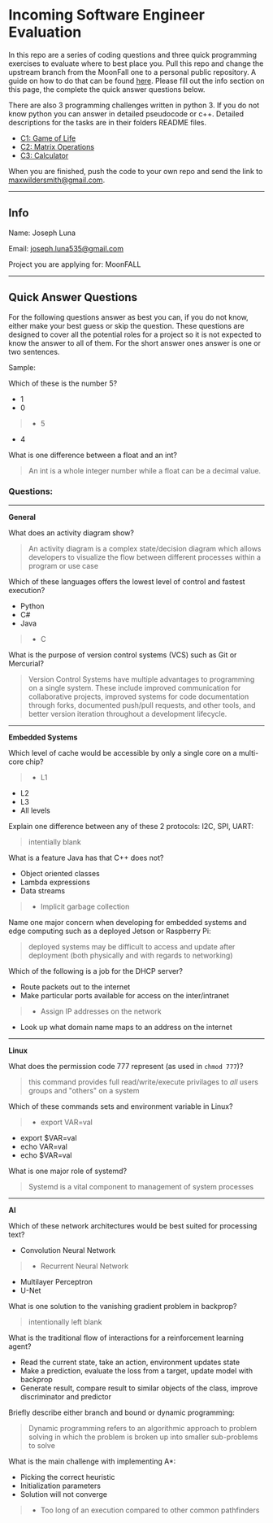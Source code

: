 # Incoming Software Engineer Evaluation

In this repo are a series of coding questions and three quick programming exercises to evaluate where to best place you. Pull this repo and change the upstream branch from the MoonFall one to a personal public repository. A guide on how to do that can be found [here](https://devconnected.com/how-to-change-git-remote-origin/). Please fill out the info section on this page, the complete the quick answer questions below. 

There are also 3 programming challenges written in python 3. If you do not know python you can answer in detailed pseudocode or c++. Detailed descriptions for the tasks are in their folders README files. 

 - [C1: Game of Life](C1/README.md)
 - [C2: Matrix Operations](C2/README.md)
 - [C3: Calculator](C3/README.md)

When you are finished, push the code to your own repo and send the link to maxwildersmith@gmail.com.

---
## Info

Name: Joseph Luna

Email: joseph.luna535@gmail.com

Project you are applying for: MoonFALL 


---
## Quick Answer Questions
For the following questions answer as best you can, if you do not know, either make your best guess or skip the question. These questions are designed to cover all the potential roles for a project so it is not expected to know the answer to all of them. For the short answer ones answer is one or two sentences.

Sample:

Which of these is the number 5?
 - 1
 - 0
> - 5
 - 4

What is one difference between a float and an int?

> An int is a whole integer number while a float can be a decimal value.

### Questions:
---

**General**

What does an activity diagram show?
>An activity diagram is a complex state/decision diagram which allows developers to visualize the flow between different processes within a program or use case

Which of these languages offers the lowest level of control and fastest execution?
 - Python
 - C#
 - Java
> - C


What is the purpose of version control systems (VCS) such as Git or Mercurial?
>Version Control Systems have multiple advantages to programming on a single system. These include improved communication for collaborative projects, improved systems for code documentation through forks, documented push/pull requests, and other tools, and better version iteration throughout a development lifecycle.
---
**Embedded Systems**

Which level of cache would be accessible by only a single core on a multi-core chip?
> - L1
 - L2
 - L3
 - All levels


Explain one difference between any of these 2 protocols: I2C, SPI, UART:
>intentially blank

What is a feature Java has that C++ does not?
 - Object oriented classes
 - Lambda expressions
 - Data streams
> - Implicit garbage collection


Name one major concern when developing for embedded systems and edge computing such as a deployed Jetson or Raspberry Pi:
> deployed systems may be difficult to access and update after deployment (both physically and with regards to networking)

Which of the following is a job for the DHCP server?
 - Route packets out to the internet
 - Make particular ports available for access on the inter/intranet
> - Assign IP addresses on the network
 - Look up what domain name maps to an address on the internet

---
**Linux**

What does the permission code 777 represent (as used in `chmod 777`)?
>this command provides full read/write/execute privilages to *all* users groups and "others" on a system

Which of these commands sets and environment variable in Linux? 
> - export VAR=val
 - export $VAR=val 
 - echo VAR=val
 - echo $VAR=val


What is one major role of systemd?
>Systemd is a vital component to management of system processes

---
**AI**

Which of these network architectures would be best suited for processing text?
 - Convolution Neural Network
> - Recurrent Neural Network
 - Multilayer Perceptron
 - U-Net


What is one solution to the vanishing gradient problem in backprop?
>intentionally left blank

What is the traditional flow of interactions for a reinforcement learning agent?
 - Read the current state, take an action, environment updates state
 - Make a prediction, evaluate the loss from a target, update model with backprop
 - Generate result, compare result to similar objects of the class, improve discriminator and predictor


Briefly describe either branch and bound or dynamic programming:
>Dynamic programming refers to an algorithmic approach to problem solving in which the problem is broken up into smaller sub-problems to solve

What is the main challenge with implementing A*:
 - Picking the correct heuristic
 - Initialization parameters
 - Solution will not converge
> - Too long of an execution compared to other common pathfinders
